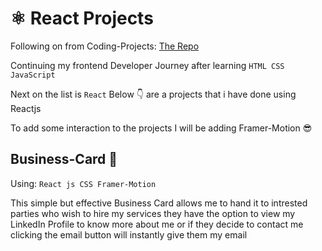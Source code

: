 # ⚛️ React Projects
Following on from Coding-Projects: [The Repo](https://github.com/Unidentified-Coder/Coding-Projects)

Continuing my frontend Developer Journey after learning `HTML CSS JavaScript`

Next on the list is `React` Below 👇 are a projects that i have done using Reactjs

To add some interaction to the projects I will be adding Framer-Motion 😎

## Business-Card 🪪

Using: `React js CSS Framer-Motion`

This simple but effective Business Card allows me to hand it to intrested parties who wish to hire my services they have the option to view my LinkedIn Profile to know more about me or if they decide to contact me clicking the email button will instantly give them my email

